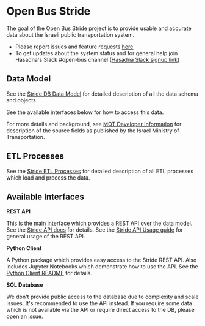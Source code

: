 # Open Bus Stride

The goal of the Open Bus Stride project is to provide usable and accurate data about the Israeli public transportation system.

* Please report issues and feature requests [here](https://github.com/hasadna/open-bus/issues/new)
* To get updates about the system status and for general help join Hasadna's Slack #open-bus channel ([Hasadna Slack signup link](https://join.slack.com/t/hasadna/shared_invite/zt-167h764cg-J18ZcY1odoitq978IyMMig))

## Data Model

See the [Stride DB Data Model](https://github.com/hasadna/open-bus-stride-db/blob/main/DATA_MODEL.md) for detailed description of all the data schema and objects.

See the available interfaces below for how to access this data.

For more details and background, see [MOT Developer Information](https://www.gov.il/BlobFolder/generalpage/gtfs_general_transit_feed_specifications/he/GTFS%20-%20Developer%20Information.pdf) for description of the source fields as published by the Israel Ministry of Transportation.

## ETL Processes

See the [Stride ETL Processes](https://github.com/hasadna/open-bus-pipelines/blob/main/STRIDE_ETL_PROCESSES.md) for detailed description of all ETL processes which load and process the data.

## Available Interfaces

**REST API**

This is the main interface which provides a REST API over the data model. 
See the [Stride API docs](https://open-bus-stride-api.hasadna.org.il/docs) for details.
See the [Stride API Usage guide](https://github.com/hasadna/open-bus-stride-api/blob/main/USAGE_GUIDE.md) for general usage of the REST API.

**Python Client**

A Python package which provides easy access to the Stride REST API. Also includes Jupyter Notebooks which demonstrate how to use the API.
See the [Python Client README](https://github.com/hasadna/open-bus-stride-client/blob/main/README.md) for details.

**SQL Database**

We don't provide public access to the database due to complexity and scale issues. It's recommended to use the API instead.
If you require some data which is not available via the API or require direct access to the DB, please [open an issue](https://github.com/hasadna/open-bus/issues/new).
